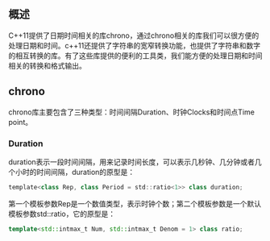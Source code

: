 ## 概述

C++11提供了日期时间相关的库chrono，通过chrono相关的库我们可以很方便的处理日期和时间。c++11还提供了字符串的宽窄转换功能，也提供了字符串和数字的相互转换的库。有了这些库提供的便利的工具类，我们能方便的处理日期和时间相关的转换和格式输出。

## chrono

chrono库主要包含了三种类型：时间间隔Duration、时钟Clocks和时间点Time point。



### Duration

duration表示一段时间间隔，用来记录时间长度，可以表示几秒钟、几分钟或者几个小时的时间间隔，duration的原型是：

```java
template<class Rep, class Period = std::ratio<1>> class duration;
```

第一个模板参数Rep是一个数值类型，表示时钟个数；第二个模板参数是一个默认模板参数std::ratio，它的原型是：

```c++
template<std::intmax_t Num, std::intmax_t Denom = 1> class ratio;
```

